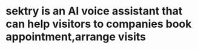 # sektry is an AI voice assistant that can help visitors to companies book appointment,arrange visits  
